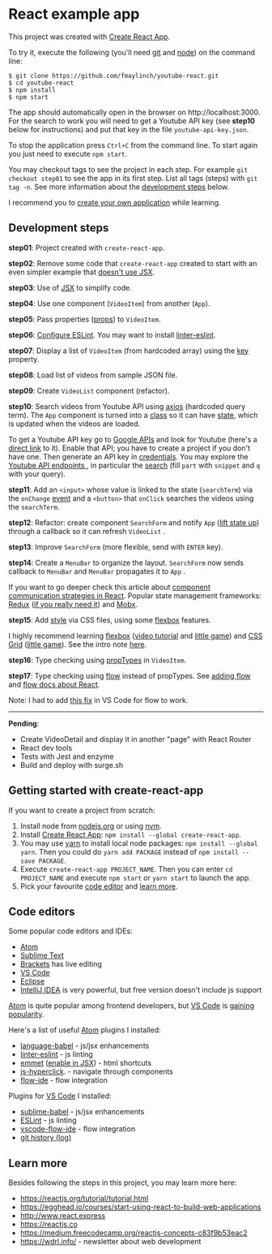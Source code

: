 # React example app

This project was created with [Create React App](https://github.com/facebookincubator/create-react-app).

To try it, execute the following (you'll need [git](https://git-scm.com/) and [node](https://nodejs.org)) on the command line:

    $ git clone https://github.com/fmaylinch/youtube-react.git
    $ cd youtube-react
    $ npm install
    $ npm start

The app should automatically open in the browser on http://localhost:3000. For the search to work you will need to get a Youtube API key (see **step10** below for instructions) and put that key in the file `youtube-api-key.json`.

To stop the application press `Ctrl+C` from the command line. To start again you just need to execute `npm start`.

You may checkout tags to see the project in each step. For example `git checkout step01` to see the app in its first step. List all tags (steps) with `git tag -n`. See more information about the [development steps](#development-steps) below.

I recommend you to [create your own application](#getting-started-with-create-react-app) while learning.

## Development steps

**step01**: Project created with `create-react-app`.

**step02**: Remove some code that `create-react-app` created to start with an even simpler example that [doesn't use JSX](https://reactjs.org/docs/react-without-jsx.html).

**step03**: Use of [JSX](https://reactjs.org/docs/jsx-in-depth.html) to simplify code.

**step04**: Use one component (`VideoItem`) from another (`App`).

**step05**: Pass properties ([props](https://reactjs.org/docs/components-and-props.html)) to `VideoItem`.

**step06**: [Configure ESLint](https://github.com/facebookincubator/create-react-app/blob/master/packages/react-scripts/template/README.md#displaying-lint-output-in-the-editor). You may want to install [linter-eslint](https://atom.io/packages/linter-eslint).

**step07**: Display a list of `VideoItem` (from hardcoded array) using the [key](https://reactjs.org/tutorial/tutorial.html#keys) property.

**step08**: Load list of videos from sample JSON file.

**step09**: Create `VideoList` component (refactor).

**step10**: Search videos from Youtube API using [axios](https://github.com/axios/axios) (hardcoded query term). The `App` component is turned into a [class](https://developer.mozilla.org/en-US/docs/Web/JavaScript/Reference/Classes) so it can have [state](https://reactjs.org/docs/state-and-lifecycle.html), which is updated when the videos are loaded.

To get a Youtube API key go to [Google APIs](https://console.developers.google.com/apis) and look for Youtube (here's a [direct link](https://console.developers.google.com/apis/library/youtube.googleapis.com) to it). Enable that API; you have to create a project if you don't have one. Then generate an API key in [credentials](https://console.developers.google.com/apis/credentials). You may explore the [Youtube API endpoints ](https://developers.google.com/apis-explorer/?#p/youtube/v3/), in particular the [search](https://developers.google.com/apis-explorer/?#p/youtube/v3/youtube.search.list) (fill `part` with `snippet` and `q` with your query).

**step11**: Add an `<input>` whose value is linked to the state (`searchTerm`) via the `onChange` [event](https://reactjs.org/docs/events.html) and a `<button>` that `onClick` searches the videos using the `searchTerm`.

**step12**: Refactor: create component `SearchForm` and notify `App` ([lift state up](https://reactjs.org/docs/lifting-state-up.html)) through a callback so it can refresh `VideoList` .

**step13**: Improve `SearchForm` (more flexible, send with `ENTER` key).

**step14**: Create a `MenuBar` to organize the layout. `SearchForm` now sends callback to `MenuBar` and `MenuBar` propagates it to `App` .

If you want to go deeper check this article about [component communication strategies in React](http://andrewhfarmer.com/component-communication). Popular state management frameworks: [Redux](http://redux.js.org) ([if you really need it](https://medium.com/@dan_abramov/you-might-not-need-redux-be46360cf367)) and [Mobx](https://github.com/mobxjs/mobx).

**step15**: Add [style](http://www.react.express/styling) via CSS files, using some [flexbox](https://css-tricks.com/snippets/css/a-guide-to-flexbox/) features.

I highly recommend learning [flexbox](https://css-tricks.com/snippets/css/a-guide-to-flexbox/) ([video tutorial](https://flexbox.io/) and [little game](http://flexboxfroggy.com/)) and [CSS Grid](https://css-tricks.com/snippets/css/complete-guide-grid/) ([little game](http://cssgridgarden.com/)). See the intro note [here](https://wdrl.info/archive/202).

**step16**: Type checking using [propTypes](https://reactjs.org/docs/typechecking-with-proptypes.html) in `VideoItem`.

**step17**:  Type checking using [flow](https://flow.org/) instead of propTypes. See [adding flow](https://github.com/facebookincubator/create-react-app/blob/master/packages/react-scripts/template/README.md#adding-flow) and [flow docs about React](https://flow.org/en/docs/react/).

Note: I had to add [this fix](http://international.github.io/2017/03/24/17-18-fix_vscode_flow_Type_aliases_can_be_used_only_in_a_.ts_file) in VS Code for flow to work.



----

**Pending**:

- Create VideoDetail and display it in another "page" with React Router
- React dev tools
- Tests with Jest and enzyme
- Build and deploy with surge.sh

## Getting started with create-react-app

If you want to create a project from scratch:

1. Install node from [nodejs.org](https://nodejs.org) or using [nvm](https://github.com/creationix/nvm).
2. Install [Create React App](https://github.com/facebookincubator/create-react-app): `npm install --global create-react-app`.
3. You may use [yarn](https://yarnpkg.com) to install local node packages: `npm install --global yarn`.  Then you could do `yarn add PACKAGE` instead of `npm install --save PACKAGE`.
4. Execute `create-react-app PROJECT_NAME`. Then you can enter `cd PROJECT_NAME` and execute `npm start` or `yarn start` to launch the app.
5. Pick your favourite [code editor](#code-editors) and [learn more](#learn-more).

## Code editors

Some popular code editors and IDEs:

- [Atom](atom.io)
- [Sublime Text](https://www.sublimetext.com/)
- [Brackets](http://brackets.io/) has live editing
- [VS Code](https://code.visualstudio.com/)
- [Eclipse](https://www.eclipse.org/)
- [IntelliJ IDEA](https://www.jetbrains.com/idea/) is very powerful, but free version doesn't include js support

[Atom](atom.io) is quite popular among frontend developers, but [VS Code](https://code.visualstudio.com/) is [gaining popularity](https://syntax.fm/show/012/why-is-everyone-switching-to-vs-code).

Here's a list of useful [Atom](atom.io) plugins I installed:

- [language-babel](https://atom.io/packages/language-babel) - js/jsx enhancements
- [linter-eslint](https://atom.io/packages/linter-eslint) - js linting
- [emmet](https://atom.io/packages/emmet) ([enable in JSX](https://gist.github.com/mxstbr/361ddb22057f0a01762240be209321f0)) - html shortcuts
- [js-hyperclick](https://atom.io/packages/js-hyperclick). - navigate through components
- [flow-ide](https://atom.io/packages/flow-ide) - flow integration

Plugins for [VS Code](https://code.visualstudio.com/) I installed:

- [sublime-babel](https://marketplace.visualstudio.com/items?itemName=joshpeng.sublime-babel-vscode) - js/jsx enhancements
- [ESLint](https://marketplace.visualstudio.com/items?itemName=dbaeumer.vscode-eslint) - js linting
- [vscode-flow-ide](https://marketplace.visualstudio.com/items?itemName=gcazaciuc.vscode-flow-ide) - flow integration
- [git history (log)](https://marketplace.visualstudio.com/items?itemName=donjayamanne.githistory)

## Learn more

Besides following the steps in this project, you may learn more here:

- https://reactjs.org/tutorial/tutorial.html
- https://egghead.io/courses/start-using-react-to-build-web-applications
- http://www.react.express
- https://reactjs.co
- https://medium.freecodecamp.org/reactjs-concepts-c83f9b53eac2
- https://wdrl.info/ - newsletter about web development

